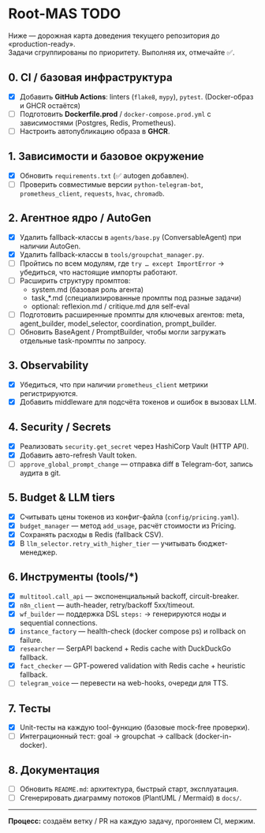 # Root-MAS TODO

Ниже — дорожная карта доведения текущего репозитория до «production-ready».  
Задачи сгруппированы по приоритету. Выполняя их, отмечайте ✅.

## 0. CI / базовая инфраструктура
- [x] Добавить **GitHub Actions**: linters (`flake8`, `mypy`), `pytest`. (Docker-образ и GHCR остаётся)
- [ ] Подготовить **Dockerfile.prod** / `docker-compose.prod.yml` с зависимостями (Postgres, Redis, Prometheus).
- [ ] Настроить автопубликацию образа в **GHCR**.

## 1. Зависимости и базовое окружение
- [x] Обновить `requirements.txt` (✅ autogen добавлен).
- [ ] Проверить совместимые версии `python-telegram-bot`, `prometheus_client`, `requests`, `hvac`, `chromadb`.

## 2. Агентное ядро / AutoGen
- [x] Удалить fallback-классы в `agents/base.py` (ConversableAgent) при наличии AutoGen.
- [x] Удалить fallback-классы в `tools/groupchat_manager.py`.
- [ ] Пройтись по всем модулям, где `try … except ImportError` → убедиться, что настоящие импорты работают.
- [ ] Расширить структуру промптов:
  - system.md (базовая роль агента)
  - task_*.md (специализированные промпты под разные задачи)
  - optional: reflexion.md / critique.md для self-eval
- [ ] Подготовить расширенные промпты для ключевых агентов: meta, agent_builder, model_selector, coordination, prompt_builder.
- [ ] Обновить BaseAgent / PromptBuilder, чтобы могли загружать отдельные task-промпты по запросу.

## 3. Observability
- [x] Убедиться, что при наличии `prometheus_client` метрики регистрируются.
- [x] Добавить middleware для подсчёта токенов и ошибок в вызовах LLM.

## 4. Security / Secrets
- [x] Реализовать `security.get_secret` через HashiCorp Vault (HTTP API).
- [x] Добавить авто-refresh Vault token.
- [ ] `approve_global_prompt_change` — отправка diff в Telegram-бот, запись аудита в git.

## 5. Budget & LLM tiers
- [x] Считывать цены токенов из конфиг-файла (`config/pricing.yaml`).
- [x] `budget_manager` — метод `add_usage`, расчёт стоимости из Pricing.
- [x] Сохранять расходы в Redis (fallback CSV).
- [x] В `llm_selector.retry_with_higher_tier` — учитывать бюджет-менеджер.

## 6. Инструменты (tools/*)
- [x] `multitool.call_api` — экспоненциальный backoff, circuit-breaker.
- [x] `n8n_client` — auth-header, retry/backoff 5xx/timeout.
- [x] `wf_builder` — поддержка DSL `steps:` → генерируются ноды и sequential connections.
- [x] `instance_factory` — health-check (docker compose ps) и rollback on failure.
- [x] `researcher` — SerpAPI backend + Redis cache with DuckDuckGo fallback.
- [x] `fact_checker` — GPT-powered validation with Redis cache + heuristic fallback.
- [ ] `telegram_voice` — перевести на web-hooks, очереди для TTS.

## 7. Тесты
- [x] Unit-тесты на каждую tool-функцию (базовые mock-free проверки).
- [ ] Интеграционный тест: goal → groupchat → callback (docker-in-docker).

## 8. Документация
- [ ] Обновить `README.md`: архитектура, быстрый старт, эксплуатация.
- [ ] Сгенерировать диаграмму потоков (PlantUML / Mermaid) в `docs/`.

---
**Процесс:** создаём ветку / PR на каждую задачу, прогоняем CI, мержим.